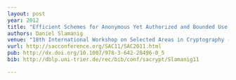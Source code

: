 ```yaml
---
layout: post
year: 2012
title: "Efficient Schemes for Anonymous Yet Authorized and Bounded Use of Cloud Resources"
authors: Daniel Slamanig
venue: "18th International Workshop on Selected Areas in Cryptography - SAC 2011"
vurl: http://sacconference.org/SAC11/SAC2011.html
pub: http://dx.doi.org/10.1007/978-3-642-28496-0_5
bib: http://dblp.uni-trier.de/rec/bib/conf/sacrypt/Slamanig11

---
```



